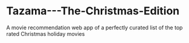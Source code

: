 # Tazama---The-Christmas-Edition
A movie recommendation web app of a perfectly curated list of the top rated Christmas holiday movies 
